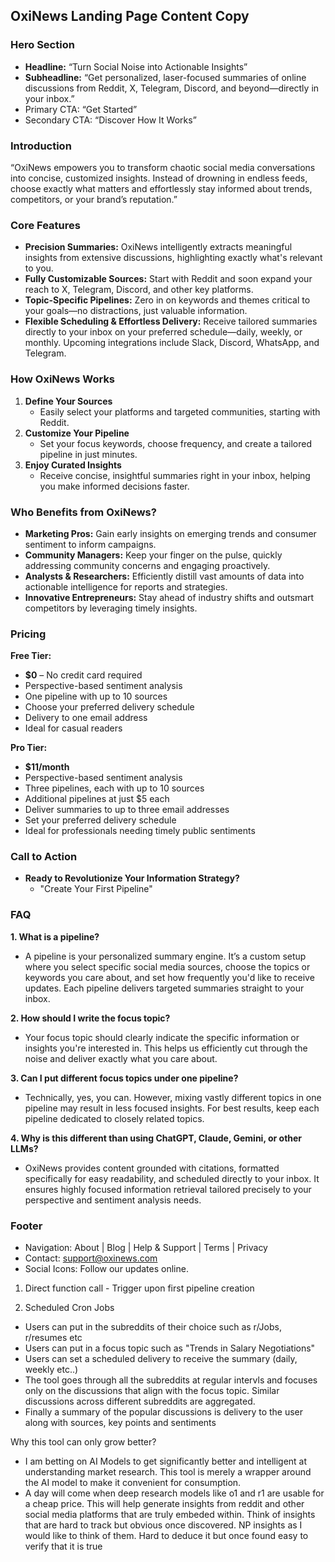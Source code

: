 ## OxiNews Landing Page Content Copy

### Hero Section
- **Headline:** “Turn Social Noise into Actionable Insights”
- **Subheadline:** “Get personalized, laser-focused summaries of online discussions from Reddit, X, Telegram, Discord, and beyond—directly in your inbox.”
- Primary CTA: “Get Started”
- Secondary CTA: “Discover How It Works”

### Introduction
“OxiNews empowers you to transform chaotic social media conversations into concise, customized insights. Instead of drowning in endless feeds, choose exactly what matters and effortlessly stay informed about trends, competitors, or your brand’s reputation.”

### Core Features
- **Precision Summaries:** OxiNews intelligently extracts meaningful insights from extensive discussions, highlighting exactly what's relevant to you.
- **Fully Customizable Sources:** Start with Reddit and soon expand your reach to X, Telegram, Discord, and other key platforms.
- **Topic-Specific Pipelines:** Zero in on keywords and themes critical to your goals—no distractions, just valuable information.
- **Flexible Scheduling & Effortless Delivery:** Receive tailored summaries directly to your inbox on your preferred schedule—daily, weekly, or monthly. Upcoming integrations include Slack, Discord, WhatsApp, and Telegram.

### How OxiNews Works
1. **Define Your Sources**
   - Easily select your platforms and targeted communities, starting with Reddit.
2. **Customize Your Pipeline**
   - Set your focus keywords, choose frequency, and create a tailored pipeline in just minutes.
3. **Enjoy Curated Insights**
   - Receive concise, insightful summaries right in your inbox, helping you make informed decisions faster.

### Who Benefits from OxiNews?
- **Marketing Pros:** Gain early insights on emerging trends and consumer sentiment to inform campaigns.
- **Community Managers:** Keep your finger on the pulse, quickly addressing community concerns and engaging proactively.
- **Analysts & Researchers:** Efficiently distill vast amounts of data into actionable intelligence for reports and strategies.
- **Innovative Entrepreneurs:** Stay ahead of industry shifts and outsmart competitors by leveraging timely insights.

### Pricing
**Free Tier:**
- **$0** – No credit card required
- Perspective-based sentiment analysis
- One pipeline with up to 10 sources
- Choose your preferred delivery schedule
- Delivery to one email address
- Ideal for casual readers

**Pro Tier:**
- **$11/month**
- Perspective-based sentiment analysis
- Three pipelines, each with up to 10 sources
- Additional pipelines at just $5 each
- Deliver summaries to up to three email addresses
- Set your preferred delivery schedule
- Ideal for professionals needing timely public sentiments

### Call to Action
- **Ready to Revolutionize Your Information Strategy?**
  - "Create Your First Pipeline"

### FAQ

**1. What is a pipeline?**
- A pipeline is your personalized summary engine. It’s a custom setup where you select specific social media sources, choose the topics or keywords you care about, and set how frequently you'd like to receive updates. Each pipeline delivers targeted summaries straight to your inbox.

**2. How should I write the focus topic?**
- Your focus topic should clearly indicate the specific information or insights you're interested in. This helps us efficiently cut through the noise and deliver exactly what you care about.

**3. Can I put different focus topics under one pipeline?**
- Technically, yes, you can. However, mixing vastly different topics in one pipeline may result in less focused insights. For best results, keep each pipeline dedicated to closely related topics.

**4. Why is this different than using ChatGPT, Claude, Gemini, or other LLMs?**
- OxiNews provides content grounded with citations, formatted specifically for easy readability, and scheduled directly to your inbox. It ensures highly focused information retrieval tailored precisely to your perspective and sentiment analysis needs.

### Footer
- Navigation: About | Blog | Help & Support | Terms | Privacy
- Contact: support@oxinews.com
- Social Icons: Follow our updates online.





1. Direct function call - Trigger upon first pipeline creation

2. Scheduled Cron Jobs

- Users can put in the subreddits of their choice such as r/Jobs, r/resumes etc
- Users can put in a focus topic such as "Trends in Salary Negotiations"
- Users can set a scheduled delivery to receive the summary (daily, weekly etc..)
- The tool goes through all the subreddits at regular intervls and focuses only on the discussions that align with the focus topic. Similar discussions across different subreddits are aggregated.
- Finally a summary of the popular discussions is delivery to the user along with sources, key points and sentiments


Why this tool can only grow better?
- I am betting on AI Models to get significantly better and intelligent at understanding market research. This tool is merely a wrapper around the AI model to make it convenient for consumption. 
- A day will come when deep research models like o1 and r1 are usable for a cheap price. This will help generate insights from reddit and other social media platforms that are truly embeded within. Think of insights that are hard to track but obvious once discovered. NP insights as I would like to think of them. Hard to deduce it but once found easy to verify that it is true